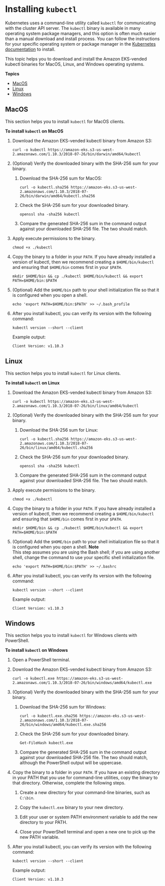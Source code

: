 # Installing `kubectl`<a name="install-kubectl"></a>

Kubernetes uses a command\-line utility called `kubectl` for communicating with the cluster API server\. The `kubectl` binary is available in many operating system package managers, and this option is often much easier than a manual download and install process\. You can follow the instructions for your specific operating system or package manager in the [Kubernetes documentation](https://kubernetes.io/docs/tasks/tools/install-kubectl/) to install\.

This topic helps you to download and install the Amazon EKS\-vended kubectl binaries for MacOS, Linux, and Windows operating systems\.

**Topics**
+ [MacOS](#install-kubectl-mac)
+ [Linux](#install-kubectl-linux)
+ [Windows](#install-kubectl-windows)

## MacOS<a name="install-kubectl-mac"></a>

This section helps you to install `kubectl` for MacOS clients\.

**To install `kubectl` on MacOS**

1. Download the Amazon EKS\-vended kubectl binary from Amazon S3:

   ```
   curl -o kubectl https://amazon-eks.s3-us-west-2.amazonaws.com/1.10.3/2018-07-26/bin/darwin/amd64/kubectl
   ```

1. \(Optional\) Verify the downloaded binary with the SHA\-256 sum for your binary\.

   1. Download the SHA\-256 sum for MacOS:

      ```
      curl -o kubectl.sha256 https://amazon-eks.s3-us-west-2.amazonaws.com/1.10.3/2018-07-26/bin/darwin/amd64/kubectl.sha256
      ```

   1. Check the SHA\-256 sum for your downloaded binary\.

      ```
      openssl sha -sha256 kubectl
      ```

   1. Compare the generated SHA\-256 sum in the command output against your downloaded SHA\-256 file\. The two should match\.

1. Apply execute permissions to the binary\.

   ```
   chmod +x ./kubectl
   ```

1. Copy the binary to a folder in your `PATH`\. If you have already installed a version of kubectl, then we recommend creating a `$HOME/bin/kubectl` and ensuring that `$HOME/bin` comes first in your `$PATH`\.

   ```
   mkdir $HOME/bin && cp ./kubectl $HOME/bin/kubectl && export PATH=$HOME/bin:$PATH
   ```

1. \(Optional\) Add the `$HOME/bin` path to your shell initialization file so that it is configured when you open a shell\.

   ```
   echo 'export PATH=$HOME/bin:$PATH' >> ~/.bash_profile
   ```

1. After you install kubectl, you can verify its version with the following command:

   ```
   kubectl version --short --client
   ```

   Example output:

   ```
   Client Version: v1.10.3
   ```

## Linux<a name="install-kubectl-linux"></a>

This section helps you to install `kubectl` for Linux clients\.

**To install `kubectl` on Linux**

1. Download the Amazon EKS\-vended kubectl binary from Amazon S3:

   ```
   curl -o kubectl https://amazon-eks.s3-us-west-2.amazonaws.com/1.10.3/2018-07-26/bin/linux/amd64/kubectl
   ```

1. \(Optional\) Verify the downloaded binary with the SHA\-256 sum for your binary\.

   1. Download the SHA\-256 sum for Linux:

      ```
      curl -o kubectl.sha256 https://amazon-eks.s3-us-west-2.amazonaws.com/1.10.3/2018-07-26/bin/linux/amd64/kubectl.sha256
      ```

   1. Check the SHA\-256 sum for your downloaded binary\.

      ```
      openssl sha -sha256 kubectl
      ```

   1. Compare the generated SHA\-256 sum in the command output against your downloaded SHA\-256 file\. The two should match\.

1. Apply execute permissions to the binary\.

   ```
   chmod +x ./kubectl
   ```

1. Copy the binary to a folder in your `PATH`\. If you have already installed a version of kubectl, then we recommend creating a `$HOME/bin/kubectl` and ensuring that `$HOME/bin` comes first in your `$PATH`\.

   ```
   mkdir $HOME/bin && cp ./kubectl $HOME/bin/kubectl && export PATH=$HOME/bin:$PATH
   ```

1. \(Optional\) Add the `$HOME/bin` path to your shell initialization file so that it is configured when you open a shell\.
**Note**  
This step assumes you are using the Bash shell; if you are using another shell, change the command to use your specific shell initialization file\.

   ```
   echo 'export PATH=$HOME/bin:$PATH' >> ~/.bashrc
   ```

1. After you install kubectl, you can verify its version with the following command:

   ```
   kubectl version --short --client
   ```

   Example output:

   ```
   Client Version: v1.10.3
   ```

## Windows<a name="install-kubectl-windows"></a>

This section helps you to install `kubectl` for Windows clients with PowerShell\.

**To install `kubectl` on Windows**

1. Open a PowerShell terminal\.

1. Download the Amazon EKS\-vended kubectl binary from Amazon S3:

   ```
   curl -o kubectl.exe https://amazon-eks.s3-us-west-2.amazonaws.com/1.10.3/2018-07-26/bin/windows/amd64/kubectl.exe
   ```

1. \(Optional\) Verify the downloaded binary with the SHA\-256 sum for your binary\.

   1. Download the SHA\-256 sum for Windows:

      ```
      curl -o kubectl.exe.sha256 https://amazon-eks.s3-us-west-2.amazonaws.com/1.10.3/2018-07-26/bin/windows/amd64/kubectl.exe.sha256
      ```

   1. Check the SHA\-256 sum for your downloaded binary\.

      ```
      Get-FileHash kubectl.exe
      ```

   1. Compare the generated SHA\-256 sum in the command output against your downloaded SHA\-256 file\. The two should match, although the PowerShell output will be uppercase\.

1. Copy the binary to a folder in your `PATH`\. If you have an existing directory in your PATH that you use for command\-line utilities, copy the binary to that directory\. Otherwise, complete the following steps\.

   1. Create a new directory for your command\-line binaries, such as `C:\bin`\.

   1. Copy the `kubectl.exe` binary to your new directory\.

   1. Edit your user or system PATH environment variable to add the new directory to your PATH\.

   1. Close your PowerShell terminal and open a new one to pick up the new PATH variable\.

1. After you install kubectl, you can verify its version with the following command:

   ```
   kubectl version --short --client
   ```

   Example output:

   ```
   Client Version: v1.10.3
   ```